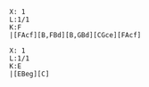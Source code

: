 ```music-abc
X: 1
L:1/1
K:F
|[FAcf][B,FBd][B,GBd][CGce][FAcf]
```
```music-abc
X: 1
L:1/1
K:E
|[EBeg][C]
```
